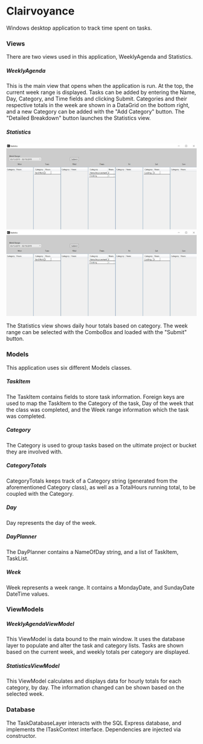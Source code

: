 # Clairvoyance
Windows desktop application to track time spent on tasks.

### Views

There are two views used in this application, WeeklyAgenda and Statistics.

##### WeeklyAgenda

This is the main view that opens when the application is run. At the top, the current week range
is displayed. Tasks can be added by entering the Name, Day, Category, and Time fields and clicking
Submit. Categories and their respective totals in the week are shown in a DataGrid on the bottom 
right, and a new Category can be added with the "Add Category" button. The "Detailed Breakdown"
button launches the Statistics view.

##### Statistics
![WeeklyAgenda View](statistics.jpg)
![Statistics View](statistics.jpg)

The Statistics view shows daily hour totals based on category. The week range can be selected with
the ComboBox and loaded with the "Submit" button.


### Models

This application uses six different Models classes.

##### TaskItem 
The TaskItem contains fields to store task information. Foreign keys are used to map the TaskItem
to the Category of the task, Day of the week that the class was completed, and the Week range information
which the task was completed.

##### Category
The Category is used to group tasks based on the ultimate project or bucket they are involved with.

##### CategoryTotals
CategoryTotals keeps track of a Category string (generated from the aforementioned Category
class), as well as a TotalHours running total, to be coupled with the Category.

##### Day 
Day represents the day of the week.

##### DayPlanner
The DayPlanner contains a NameOfDay string, and a list of TaskItem, TaskList. 

##### Week
Week represents a week range. It contains a MondayDate, and SundayDate DateTime values.


### ViewModels
##### WeeklyAgendaViewModel
This ViewModel is data bound to the main window. It uses the database layer to populate and alter 
the task and category lists. Tasks are shown based on the current week, and weekly totals per category
are displayed.

##### StatisticsViewModel
This ViewModel calculates and displays data for hourly totals for each category, by day. The information
changed can be shown based on the selected week.


### Database
The TaskDatabaseLayer interacts with the SQL Express database, and implements the ITaskContext interface. 
Dependencies are injected via constructor.


